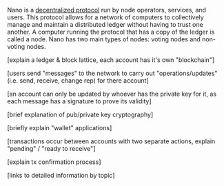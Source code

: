 Nano is a <a href="https://en.wikipedia.org/wiki/Decentralized_computing#Peer-to-peer" target="_blank">decentralized protocol</a> run by node operators, services, and users. This protocol allows for a network of computers to collectively manage and maintain a distributed ledger without having to trust one another. A computer running the protocol that has a copy of the ledger is called a node. Nano has two main types of nodes: voting nodes and non-voting nodes.

[explain a ledger & block lattice, each account has it's own "blockchain"]

[users send "messages" to the network to carry out "operations/updates" (i.e. send, receive, change rep) for there account]

[an account can only be updated by whoever has the private key for it, as each message has a signature to prove its validity]

[brief explanation of pub/private key cryptography]

[briefly explain "wallet" applications]

[transactions occur between accounts with two separate actions, explain "pending" / "ready to receive"]

[explain tx confirmation process]

[links to detailed information by topic]
